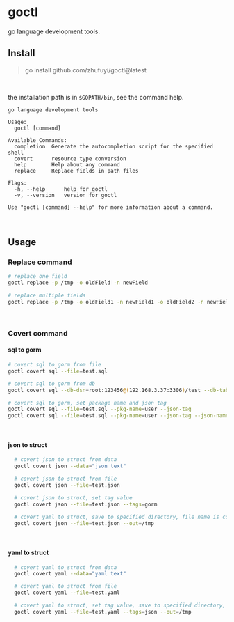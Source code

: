 # goctl

go language development tools.

## Install

> go install github.com/zhufuyi/goctl@latest

<br>

the installation path is in `$GOPATH/bin`, see the command help.

```
go language development tools

Usage:
  goctl [command]

Available Commands:
  completion  Generate the autocompletion script for the specified shell
  covert      resource type conversion
  help        Help about any command
  replace     Replace fields in path files

Flags:
  -h, --help      help for goctl
  -v, --version   version for goctl

Use "goctl [command] --help" for more information about a command.
```

<br>

## Usage

### Replace command

```bash
# replace one field
goctl replace -p /tmp -o oldField -n newField

# replace multiple fields
goctl replace -p /tmp -o oldField1 -n newField1 -o oldField2 -n newField2
```

<br>

### Covert command

#### sql to gorm

```bash
# covert sql to gorm from file
goctl covert sql --file=test.sql

# covert sql to gorm from db
goctl covert sql --db-dsn=root:123456@(192.168.3.37:3306)/test --db-table=user

# covert sql to gorm, set package name and json tag
goctl covert sql --file=test.sql --pkg-name=user --json-tag
goctl covert sql --file=test.sql --pkg-name=user --json-tag --json-named-type=1
```

<br>

#### json to struct

```bash
  # covert json to struct from data
  goctl covert json --data="json text"

  # covert json to struct from file
  goctl covert json --file=test.json

  # covert json to struct, set tag value
  goctl covert json --file=test.json --tags=gorm

  # covert yaml to struct, save to specified directory, file name is config.go
  goctl covert json --file=test.json --out=/tmp
```

<br>

#### yaml to struct

```bash
  # covert yaml to struct from data
  goctl covert yaml --data="yaml text"

  # covert yaml to struct from file
  goctl covert yaml --file=test.yaml

  # covert yaml to struct, set tag value, save to specified directory, file name is config.go
  goctl covert yaml --file=test.yaml --tags=json --out=/tmp
```
